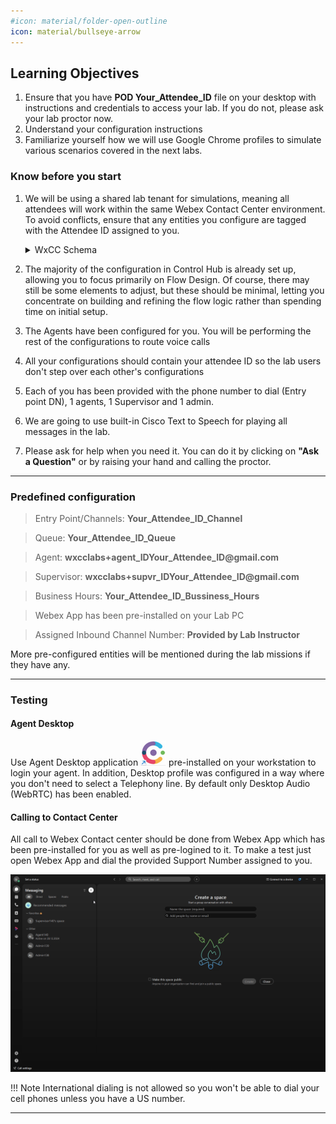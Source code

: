 ```yaml
---
#icon: material/folder-open-outline
icon: material/bullseye-arrow
---
```


## Learning Objectives
1. Ensure that you have **POD <span class="attendee-id-placeholder">Your_Attendee_ID</span>** file on your desktop with instructions and credentials to access your lab. If you do not, please ask your lab proctor now.
2. Understand your configuration instructions
3. Familiarize yourself how we will use Google Chrome profiles to simulate various scenarios covered in the next labs.

### Know before you start

1. We will be using a shared lab tenant for simulations, meaning all attendees will work within the same Webex Contact Center environment. To avoid conflicts, ensure that any entities you configure are tagged with the Attendee ID assigned to you.
    
    <details><summary>WxCC Schema</summary>![Profiles](../graphics/overview/WxCC_Schema.png)</details>

2. The majority of the configuration in Control Hub is already set up, allowing you to focus primarily on Flow Design. Of course, there may still be some elements to adjust, but these should be minimal, letting you concentrate on building and refining the flow logic rather than spending time on initial setup.
3. The Agents have been configured for you. You will be performing the rest of the configurations to route voice calls
4. All your configurations should contain your attendee ID so the lab users don't step over each other's configurations
5. Each of you has been provided with the phone number to dial (Entry point DN), 1 agents, 1 Supervisor and 1 admin.
6. We are going to use built-in Cisco Text to Speech for playing all messages in the lab.
7. Please ask for help when you need it. You can do it by clicking on **"Ask a Question"** or by raising your hand and calling the proctor.

---

### Predefined configuration

> Entry Point/Channels:  **<span class="attendee-id-container"><span class="attendee-id-placeholder" data-suffix="_Channel">Your_Attendee_ID</span>_Channel<span class="copy"></span></span>**

> Queue:  **<span class="attendee-id-container"><span class="attendee-id-placeholder" data-suffix="_Queue">Your_Attendee_ID</span>_Queue<span class="copy"></span></span>**

> Agent:   **<span class="attendee-id-container">wxcclabs+agent_ID<span class="attendee-id-placeholder" data-prefix="wxcclabs+agent_ID" data-suffix="@gmail.com">Your_Attendee_ID</span>@gmail.com<span class="copy"></span></span>**

> Supervisor:   **<span class="attendee-id-container">wxcclabs+supvr_ID<span class="attendee-id-placeholder" data-prefix="wxcclabs+supvr_ID" data-suffix="@gmail.com">Your_Attendee_ID</span>@gmail.com<span class="copy"></span></span>**

> Business Hours: **<span class="attendee-id-container"><span class="attendee-id-placeholder" data-suffix="_Bussiness_Hours">Your_Attendee_ID</span>_Bussiness_Hours<span class="copy"></span></span>**

> Webex App has been pre-installed on your Lab PC

> Assigned Inbound Channel Number: **Provided by Lab Instructor**

More pre-configured entities will be mentioned during the lab missions if they have any.

---

### Testing

#### Agent Desktop

Use Agent Desktop application ![profiles](../graphics/overview/Desktop_Icon40x40.png) pre-installed on your workstation to login your agent. In addition, Desktop profile was configured in a way where you don't need to select a Telephony line. By default only Desktop Audio (WebRTC) has been enabled.


#### Calling to Contact Center
All call to Webex Contact center should be done from Webex App which has been pre-installed for you as well as pre-logined to it.
To make a test just open Webex App and dial the provided Support Number assigned to you.

   ![profiles](../graphics/Lab1/WxApp_Test.gif)

!!! Note
    International dialing is not allowed so you won't be able to dial your cell phones unless you have a US number.

---

